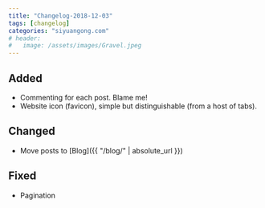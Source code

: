 ```yaml
---
title: "Changelog-2018-12-03"
tags: [changelog]
categories: "siyuangong.com"
# header:
#   image: /assets/images/Gravel.jpeg
---
```


## Added
- Commenting for each post. Blame me!
- Website icon (favicon), simple but distinguishable (from a host of tabs).

## Changed
- Move posts to [Blog]({{ "/blog/" | absolute_url }})

## Fixed
- Pagination